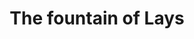 ---
pid: LLP343
title: The fountain of Lays
location_transcription: CITY HALL
zipcode: 
outside_phl: 
neighborhood: 
age: 
age_range: 
instagram: 
image_file_name: LLP_343.jpg
proposal_transcription: |-
  Symbolizes ending world hunger

  Chips cart nearby
topic: Food
topic_summary: '0'
type: Fountain
keywords_other: lays, chips, cart
credit: Bucky Mc Boing Boing hurhurr
image_labels: 
twitter: 
facebook: 
permalink: "/monuments/llp343/"
layout: item-page
---